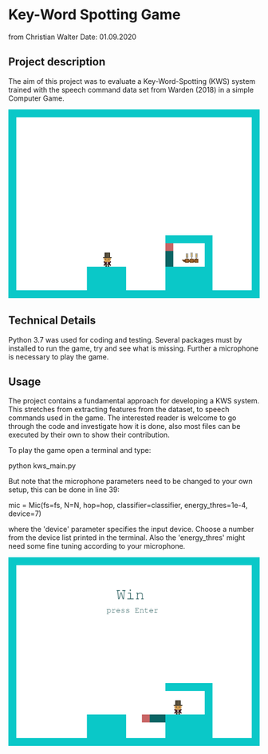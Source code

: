 # Key-Word Spotting Game

from Christian Walter
Date: 01.09.2020


## Project description

The aim of this project was to evaluate a Key-Word-Spotting (KWS) system trained with the speech command data set from Warden (2018) in a simple Computer Game.

![alt text](https://raw.githubusercontent.com/chrisworld/kws_game/master/docu/screenshots/level1-1.png)

## Technical Details

Python 3.7 was used for coding and testing.
Several packages must by installed to run the game, try and see what is missing.
Further a microphone is necessary to play the game.


## Usage

The project contains a fundamental approach for developing a KWS system.
This stretches from extracting features from the dataset, to speech commands used in the game.
The interested reader is welcome to go through the code and investigate how it is done, also most files can be executed by their own to show their contribution.

To play the game open a terminal and type:

python kws_main.py

But note that the microphone parameters need to be changed to your own setup, this can be done in line 39:

mic = Mic(fs=fs, N=N, hop=hop, classifier=classifier, energy_thres=1e-4, device=7)

where the 'device' parameter specifies the input device. 
Choose a number from the device list printed in the terminal.
Also the 'energy_thres' might need some fine tuning according to your microphone.

![alt text](https://raw.githubusercontent.com/chrisworld/kws_game/master/docu/screenshots/level1-2.png)







